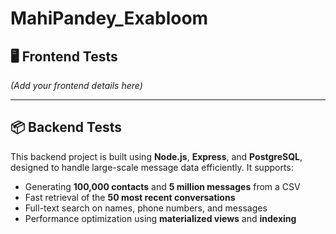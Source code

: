# MahiPandey_Exabloom

## 🖥️ Frontend Tests
*(Add your frontend details here)*

---

## 📦 Backend Tests
This backend project is built using **Node.js**, **Express**, and **PostgreSQL**, designed to handle large-scale message data efficiently. It supports:

- Generating **100,000 contacts** and **5 million messages** from a CSV
- Fast retrieval of the **50 most recent conversations**
- Full-text search on names, phone numbers, and messages
- Performance optimization using **materialized views** and **indexing**